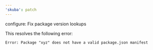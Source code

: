 ```yaml
---
'skuba': patch
---
```


configure: Fix package version lookups

This resolves the following error:

```console
Error: Package "xyz" does not have a valid package.json manifest
```
